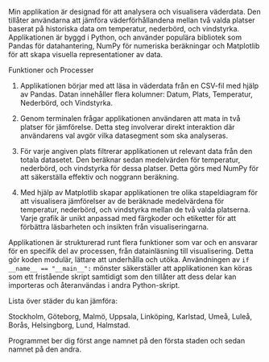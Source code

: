 Min applikation är designad för att analysera och visualisera väderdata. Den tillåter användarna att jämföra väderförhållandena mellan två valda platser baserat
på historiska data om temperatur, nederbörd, och vindstyrka. 
Applikationen är byggd i Python, och använder populära bibliotek som Pandas för datahantering, NumPy för numeriska beräkningar och Matplotlib för att skapa visuella representationer av data.

Funktioner och Processer

1. Applikationen börjar med att läsa in väderdata från en CSV-fil med hjälp av Pandas.
   Datan innehåller flera kolumner: Datum, Plats, Temperatur, Nederbörd, och Vindstyrka.

3. Genom terminalen frågar applikationen användaren att mata in två platser för jämförelse. Detta steg involverar direkt interaktion där användarens val avgör vilka datasegment som ska analyseras.

4. För varje angiven plats filtrerar applikationen ut relevant data från den totala datasetet.
   Den beräknar sedan medelvärden för temperatur, nederbörd, och vindstyrka för dessa platser. Detta görs med NumPy för att säkerställa effektiv och noggrann beräkning.

6. Med hjälp av Matplotlib skapar applikationen tre olika stapeldiagram för att visualisera jämförelser av de beräknade medelvärdena för temperatur, nederbörd, och vindstyrka mellan de två valda platserna.
   Varje grafik är unikt anpassad med färgkoder och etiketter för att förbättra läsbarheten och insikten från visualiseringarna.



Applikationen är strukturerad runt flera funktioner som var och en ansvarar för en specifik del av processen, från datainläsning till visualisering. Detta gör koden modulär, lättare att underhålla och utöka.
Användningen av `if __name__ == "__main__":` mönster säkerställer att applikationen kan köras som ett fristående skript samtidigt som den tillåter att dess delar kan importeras och återanvändas i andra Python-skript.


Lista över städer du kan jämföra:

Stockholm,
Göteborg,
Malmö,
Uppsala,
Linköping,
Karlstad,
Umeå,
Luleå,
Borås,
Helsingborg,
Lund,
Halmstad.

Programmet ber dig först ange namnet på den första staden och sedan namnet på den andra.
